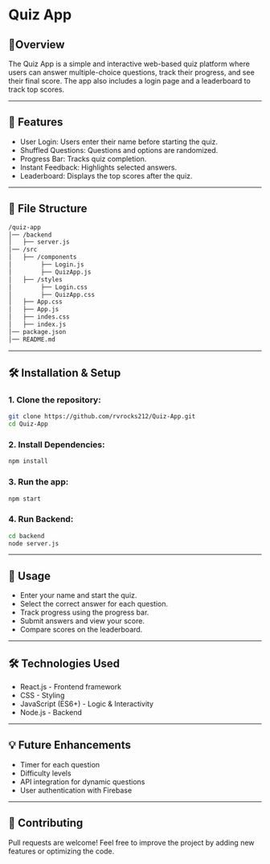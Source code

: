 # Quiz App

## 📌Overview

The Quiz App is a simple and interactive web-based quiz platform where users can answer multiple-choice questions, track their progress, and see their final score. The app also includes a login page and a leaderboard to track top scores.

---

## 🚀 Features

- User Login: Users enter their name before starting the quiz.
- Shuffled Questions: Questions and options are randomized.
- Progress Bar: Tracks quiz completion.
- Instant Feedback: Highlights selected answers.
- Leaderboard: Displays the top scores after the quiz.

---

## 📂 File Structure
```bash
/quiz-app
│── /backend
│   ├── server.js 
│── /src
│   ├── /components  
│        ├── Login.js
│        ├── QuizApp.js
│   ├── /styles  
│        ├── Login.css
│        ├── QuizApp.css
│   ├── App.css     
│   ├── App.js   
│   ├── indes.css   
│   ├── index.js        
│── package.json
│── README.md
```
---

## 🛠️ Installation & Setup

### **1. Clone the repository:**
```bash
git clone https://github.com/rvrocks212/Quiz-App.git
cd Quiz-App
```

### **2. Install Dependencies:**
```bash
npm install
```

### **3. Run the app:**
```bash
npm start
```

### **4. Run Backend:**
```bash
cd backend
node server.js
```

---

## 📖 Usage

- Enter your name and start the quiz.
- Select the correct answer for each question.
- Track progress using the progress bar.
- Submit answers and view your score.
- Compare scores on the leaderboard.

---

## 🛠️ Technologies Used
- React.js - Frontend framework
- CSS - Styling
- JavaScript (ES6+) - Logic & Interactivity
- Node.js - Backend

---

## 💡 Future Enhancements

- Timer for each question
- Difficulty levels
- API integration for dynamic questions
- User authentication with Firebase

---

## 🤝 Contributing

Pull requests are welcome! Feel free to improve the project by adding new features or optimizing the code.
